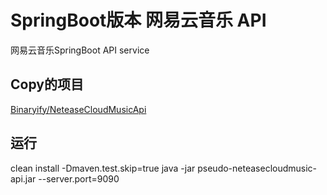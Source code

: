# SpringBoot版本 网易云音乐 API
网易云音乐SpringBoot API service
## Copy的项目
[Binaryify/NeteaseCloudMusicApi](https://github.com/Binaryify/NeteaseCloudMusicApi)
## 运行
clean install -Dmaven.test.skip=true
java -jar pseudo-neteasecloudmusic-api.jar --server.port=9090